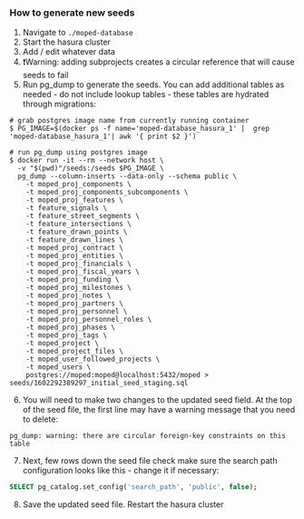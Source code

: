 ### How to generate new seeds

1. Navigate to `./moped-database`
2. Start the hasura cluster
3. Add / edit whatever data
4. ❗️Warning: adding subprojects creates a circular reference that will cause seeds to fail
5. Run pg_dump to generate the seeds. You can add additional tables as needed - do not include lookup tables - these tables are hydrated through migrations:

```shell
# grab postgres image name from currently running container
$ PG_IMAGE=$(docker ps -f name='moped-database_hasura_1' |  grep 'moped-database_hasura_1'| awk '{ print $2 }')

# run pg_dump using postgres image
$ docker run -it --rm --network host \
  -v "$(pwd)"/seeds:/seeds $PG_IMAGE \
  pg_dump --column-inserts --data-only --schema public \
    -t moped_proj_components \
    -t moped_proj_components_subcomponents \
    -t moped_proj_features \
    -t feature_signals \
    -t feature_street_segments \
    -t feature_intersections \
    -t feature_drawn_points \
    -t feature_drawn_lines \
    -t moped_proj_contract \
    -t moped_proj_entities \
    -t moped_proj_financials \
    -t moped_proj_fiscal_years \
    -t moped_proj_funding \
    -t moped_proj_milestones \
    -t moped_proj_notes \
    -t moped_proj_partners \
    -t moped_proj_personnel \
    -t moped_proj_personnel_roles \
    -t moped_proj_phases \
    -t moped_proj_tags \
    -t moped_project \
    -t moped_project_files \
    -t moped_user_followed_projects \
    -t moped_users \
    postgres://moped:moped@localhost:5432/moped > seeds/1602292389297_initial_seed_staging.sql
```

6. You will need to make two changes to the updated seed field. At the top of the seed file, the first line may have a warning message that you need to delete:

```
pg_dump: warning: there are circular foreign-key constraints on this table
```


7. Next, few rows down the seed file check make sure the search path configuration looks like this - change it if necessary:

```sql
SELECT pg_catalog.set_config('search_path', 'public', false);
```

8. Save the updated seed file. Restart the hasura cluster
